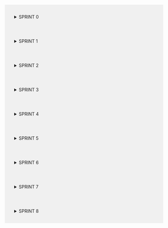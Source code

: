 <details style="background-color: #f0f0f0; padding: 30px;"> 
  <summary style="font-weigth: bold;">SPRINT 0</summary>
<h2>Sprint 0</h2>
<p><strong>Período:</strong> 18/03/2024 a 25/03/2024</p>

<h3>Formação dos Grupos e Definição dos Temas</h3>
<p><strong>Descrição:</strong><br>
Nesta Sprint, o grupo discutiu e decidiu que as reuniões serão realizadas semanalmente, mas podendo ser feita mais de uma vez caso seja necessário, às segundas-feiras às 20:00 na plataforma Discord. Também foi explicado e discutido como o projeto seria conduzido, além de sugerir três possíveis temas para serem abordados no projeto.</p>

<h3>Reunião 1</h3>
<p><strong>Data:</strong> 22/03/2024<br>
<strong>Local:</strong> Discord</p>

<h4>Tarefas Entregues:</h4>
<ul>
  <li>Definir o horário, data e frequência das reuniões.</li>
  <li>Explicar o processo de trabalho do projeto.</li>
  <li>Sugerir três possíveis temas para o projeto.</li>
</ul>

<h4>Recursos de Estudo:</h4>
<ul>
  <li>Notas da reunião onde foram formados os grupos.</li>
  <li>Anotações sobre os temas sugeridos.</li>
</ul>

</details>

<details style="background-color: #f0f0f0; padding: 30px;" > 
  <summary style="font-weigth: bold;">SPRINT 1</summary>
<h2>Sprint 1</h2>
<p><strong>Período:</strong> 25/03/2024 a 01/04/2024</p>

<h3>Estudo do GitHub e Metodologia Ágil</h3>
<p><strong>Descrição:</strong><br>
Nesta Sprint, o grupo se concentrou em estudar o GitHub e a metodologia ágil para nos prepararmos para o desenvolvimento do projeto. Esta sprint foi dedicada a compreender os princípios básicos de controle de versão, colaboração em equipe e práticas ágeis de desenvolvimento de software.</p>

<h3>Reunião 2</h3>
<p><strong>Data:</strong> 25/03/2024<br>
<strong>Local:</strong> Discord</p>

<h4>Tarefas Entregues:</h4>
<ul>
  <li>Estudar o funcionamento básico do GitHub.</li>
  <li>Criar e clonar repositórios no GitHub.</li>
  <li>Realizar commits, push e pull requests.</li>
  <li>Entender o conceito de branch e merge.</li>
  <li>Familiarizar-se com a metodologia ágil e seus princípios.</li>
  <li>Pesquisar e discutir sobre as práticas ágeis mais relevantes para o nosso projeto.</li>
</ul>

<h4>Recursos de Estudo:</h4>
<ul>
  <li>Tutoriais e documentação do GitHub.</li>
  <li>Livros e artigos sobre metodologia ágil.</li>
  <li>Material de referência sobre controle de versão e colaboração em equipe.</li>
</ul>

</details>

<details style="background-color: #f0f0f0; padding: 30px;" > 
  <summary style="font-weigth: bold;">SPRINT 2</summary>
<h2>Sprint 2</h2>
<p><strong>Período:</strong> 01/04/2024 a 08/04/2024</p>

<h3>Estudo do Querido Diário, Raspagem de Dados e Metodologias de Desenvolvimento</h3>
<p><strong>Descrição:</strong><br>
Nesta Sprint, o grupo dedicou tempo para estudar e entender os conceitos relacionados à contribuição para o projeto Querido Diário, além de aprofundar os conhecimentos em raspagem de dados, criação de spiders, utilização do Scrapy e práticas de desenvolvimento colaborativo como Git Flow, GitHub e Scrum.</p>

<h3>Reunião 3</h3>
<p><strong>Data:</strong> 01/04/2024<br>
<strong>Local:</strong> Discord</p>

<h4>Tarefas Entregues:</h4>
<ul>
  <li>Pesquisar e compreender o projeto Querido Diário e suas diretrizes para contribuição.</li>
  <li>Estudar os princípios e técnicas de raspagem de dados.</li>
  <li>Explorar a criação de spiders para coleta de informações.</li>
  <li>Aprender sobre o funcionamento do Scrapy como ferramenta de scraping.</li>
  <li>Entender os conceitos e fluxos de trabalho do Git Flow.</li>
  <li>Praticar a utilização avançada do GitHub para colaboração em equipe.</li>
  <li>Aprofundar os conhecimentos sobre Scrum e sua aplicação no contexto do projeto.</li>
</ul>

<h4>Recursos de Estudo:</h4>
<ul>
  <li>Documentação do Querido Diário.</li>
  <li>Tutoriais e materiais sobre raspagem de dados.</li>
  <li>Documentação oficial do Scrapy.</li>
  <li>Livros e artigos sobre Git Flow e GitHub.</li>
  <li>Recursos sobre metodologia Scrum.</li>
</ul>

</details>

<details style="background-color: #f0f0f0; padding: 30px;" > 
  <summary style="font-weigth: bold;">SPRINT 3</summary>
<h2>Sprint 3</h2>
<p><strong>Período:</strong> 08/04/2024 a 15/04/2024</p>

<h3>Alteração da fonte de dados</h3>
<p><strong>Descrição:</strong><br>
Nesta Sprint, o grupo decidiu não utilizar mais o Querido Diário como a fonte de dados do projeto. Foi decidido então utilizar o Portal Nacional de Contratações Públicas (PNCP) como nossa fonte de dados. Além disso, o grupo também revisou mais alguns comandos do Git para que fossem feitas melhores aplicações no nosso projeto. Ademais, estudamos mais sobre web scraping, pois será bastante utilizado para que seja feita a raspagem de dados do PNCP. Por fim, foi decidido o que cada participante faria até a próxima sprint, que seria: utilização do Figma para criação da página do projeto, web scraping para raspar dados do PNCP, implementação da arquitetura do nosso projeto e criação do diagrama da arquitetura.</p>

<h3>Reunião 4</h3>
<p><strong>Data:</strong> 10/04/2024<br>
<strong>Local:</strong> Discord</p>

<h4>Tarefas Entregues:</h4>
<ul>
  <li>Revisar comandos do Git.</li>
  <li>Estudar e aperfeiçoar como fazer webscraping.</li>
  <li>Entender quais dados coletar do Portal Nacional de Contratações Públicas.</li>
  <li>Utilizar o Figma para fazer o design e a arquitetura do projeto.</li>
</ul>

<h4>Recursos de Estudo:</h4>
<ul>
  <li>Aula de revisão ministrada pelo líder do grupo sobre comandos de Git.</li>
  <li>Análise do site do Portal Nacional de Contratações Públicas.</li>
  <li>Documentação oficial do Scrapy.</li>
  <li>Utilização da ferramenta de design Figma.</li>
</ul>

</details>

<details style="background-color: #f0f0f0; padding: 30px;" > 
  <summary style="font-weigth: bold;">SPRINT 4</summary>
<h2>Sprint 4</h2>
<p><strong>Período:</strong> 15/04/2024 a 22/04/2024</p>

<h3>Novo método para coletar os dados do PNCP</h3>
<p><strong>Descrição:</strong><br>
Nesta Sprint, inicialmente, cada participante apresentou para o grupo o que realizou durante a semana e como está o andamento do projeto. Após isso, foi apresentada a nova maneira que seria feita a coleta de dados do PCNP, que não consistiria mais em fazer uma raspagem direta dos dados do PNCP e sim da API fornecida pelo próprio Portal. Após isso, foram passadas as novas tarefas, que seriam essas: Consumir os dados da API do PNCP e implementá-los os dados do arquivo JSON para um banco de dados, desenvolvimento da lógica para recuperar os dados de maiores valores das empresas, implementação e melhoria do site do projeto e desenvolvimento do cadastro e do login do usuário.</p>

<h3>Reunião 5</h3>
<p><strong>Data:</strong> 17/04/2024<br>
<strong>Local:</strong> Discord</p>

<h4>Tarefas Entregues:</h4>
<ul>
  <li>Criação do esboço do site no Figma</li>
  <li>Diagrama da arquitetura</li>
  <li>Molde da arquitetura do projeto</li>
  <li>Apresentação da API do PNCP</li>
  <li>Criação do código de cadastro e login do usuário</li>
</ul>

<h4>Recursos de Estudo:</h4>
<ul>
  <li>API do Portal Nacional de Contratações Públicas</li>
  <li>Figma</li>
</ul>

</details>

<details style="background-color: #f0f0f0; padding: 30px;" > 
  <summary style="font-weigth: bold;">SPRINT 5</summary>
<h2>Sprint 5</h2>
<p><strong>Período:</strong> 15/04/2024 a 29/04/2024</p>

<h3>Demonstração do código Streamlit</h3>
<p><strong>Descrição:</strong><br>
Nesta Sprint, foram apresentadas as dashboards feitas em Streamlit e também foi criada a GitPage do projeto com o objetivo de mostrar a documentação e organizar as sprints do projeto.Após isso, foram determinadas as novas orientações, que foram: aperfeiçoar o código Streamlit, aperfeiçoar os gráficos, aperfeiçoar o ranking e alterar a organização dos dados.</p>

<h3>Reunião 6</h3>
<p><strong>Data:</strong> 29/04/2024<br>
<strong>Local:</strong> Discord</p>

<h4>Tarefas Entregues:</h4>
<ul>
  <li>Criação de dashboards usando streamlit</li>
  <li>Explicação das dashboards</li>
  <li>Demonstração de gitactions</li>
  <li>Aperfeiçoamento do workflow</li>
  <li>Criação de GitPage</li>
</ul>

<h4>Recursos de Estudo:</h4>
<ul>
  <li>GitPage</li>
  <li>Figma</li>
  <li>Streamlit</li>
  <li>MarkDown</li>
</ul>

</details>

<details style="background-color: #f0f0f0; padding: 30px;" > 
  <summary style="font-weigth: bold;">SPRINT 6</summary>
<h2>Sprint 6</h2>
<p><strong>Período:</strong> 22/05/2024 a 29/05/2024</p>

<h3> Retomada do projeto </h3>
<p><strong>Descrição:</strong><br>
Nesta Sprint, o grupo se reuniu novamente após um período sem reuniões pois todos os integrantes estavam em período de provas. Logo após foram passadas as novas orientações para os participantes, sendo elas: implementação das multipages dentro do Streamlit, implementação de uma área de contato com coleta de dados e interação do usuário com a equipe, ajuste das dashboards, implementação do cadastro e login dentro do Streamlit, implementação do html e css dentro do Streamlit e atualização/organização das sprints e da arquitetura.</p>

<h3>Reunião 7</h3>
<p><strong>Data:</strong> 22/05/2024<br>
<strong>Local:</strong> Discord</p>

<h4>Tarefas Entregues:</h4>
<ul>
  <li>Aperfeiçoamento das dashboards</li>
  <li>Aperfeiçoamento dos gráficos</li>
  <li>Aperfeiçoamento do ranking</li>
  <li>Alteração da organização dos dados</li>
</ul>

<h4>Recursos de Estudo:</h4>
<ul>
  <li>Streamlit</li>
  <li>HTML, CSS e JavaScript</li>
</ul>

</details>

<details style="background-color: #f0f0f0; padding: 30px;" > 
  <summary style="font-weigth: bold;">SPRINT 7</summary>
<h2>Sprint 7</h2>
<p><strong>Período:</strong> 29/05/2024 a 05/06/2024</p>

<h3> Aperfeiçoamento do Front-end </h3>
<p><strong>Descrição:</strong><br>
Nesta Sprint, foi apresentado tudo que foi feito e aperfeiçoado no que se diz respeito ao Front-end do projeto. Após apresentação e revisão dessa parte, foram passadas as novas atividades para os participantes, sendo estas: implementação de mais utilidades no código usando Streamlit, continuar incrementando as dashboards, criação de páginas sobre informações das empresas e continuar a estilizaçãoo do projeto. </p>

<h3>Reunião 8</h3>
<p><strong>Data:</strong> 29/05/2024<br>
<strong>Local:</strong> Discord</p>

<h4>Tarefas Entregues:</h4>
<ul>
  <li>Implementação do HTLM e CSS dentro do Streamlit</li>
  <li>Organização do projeto</li>
  <li>Implementação do cadastro e do login no Streamlit</li>
</ul>

<h4>Recursos de Estudo:</h4>
<ul>
  <li>Streamlit</li>
  <li>HTML</li>
  <li>CSS</li>
</ul>

</details>

<details style="background-color: #f0f0f0; padding: 30px;" > 
  <summary style="font-weigth: bold;">SPRINT 8</summary>
<h2>Sprint 8 <h2>
<p><strong>Período:</strong> 05/06/2024 a 12/06/2024</p>

<h3> Título </h3>
<p><strong>Descrição:</strong><br>

 </p>
 
<h3>Reunião 9</h3>
<p><strong>Data:</strong> 05/06/2024<br>
<strong>Local:</strong> Discord</p>

<h4>Tarefas Entregues:</h4>
<ul>
  <li>------------</li>
  <li>------------</li>
  <li>------------</li>
</ul>

<h4>Recursos de Estudo:</h4>
<ul>
  <li>Streamlit</li>
  <li>------------</li>
  <li>------------</li>
</ul>